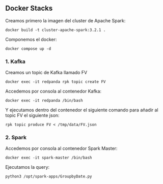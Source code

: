 ## Docker Stacks

Creamos primero la imagen del cluster de Apache Spark:
```
docker build -t cluster-apache-spark:3.2.1 .
```

Componemos el docker:
```
docker compose up -d
```

### 1. Kafka

Creamos un topic de Kafka llamado FV
```
docker exec -it redpanda rpk topic create FV
```

Accedemos por consola al contenedor Kafka:
```
docker exec -it redpanda /bin/bash 
```

Y ejecutamos dentro del contenedor el siguiente comando para añadir al topic FV el siguiente json:
```
rpk topic produce FV < /tmp/data/FV.json
```

### 2. Spark


Accedemos por consola al contenedor Spark Master:
```
docker exec -it spark-master /bin/bash 
```

Ejecutamos la query:
```
python3 /opt/spark-apps/GroupbyDate.py
```
